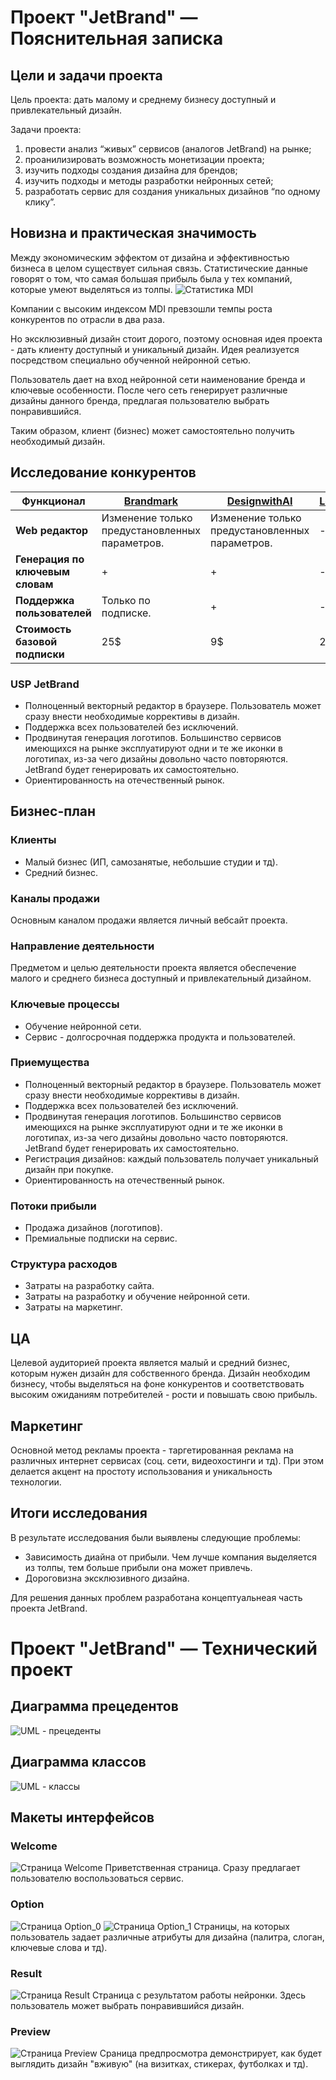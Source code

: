 # Проект "JetBrand" — Пояснительная записка

## Цели и задачи проекта
Цель проекта: дать малому и среднему бизнесу доступный и привлекательный дизайн.

Задачи проекта:
1. провести анализ “живых” сервисов (аналогов JetBrand) на рынке;
1. проанилизировать возможность монетизации проекта;
1. изучить подходы создания дизайна для брендов;
1. изучить подходы и методы разработки нейронных сетей;
1. разработать сервис для создания уникальных дизайнов “по одному клику”.

## Новизна и практическая значимость
Между экономическим эффектом от дизайна и эффективностью бизнеса в целом существует сильная связь.
Статистические данные говорят о том, что самая большая прибыль была у тех компаний, которые умеют выделяться из толпы.
![Статистика MDI](https://github.com/snkot/SysAnalysis/blob/docs/pics/mdi-graph.png)

Компании с высоким индексом MDI превзошли темпы роста конкурентов по отрасли в два раза.

Но эксклюзивный дизайн стоит дорого, поэтому основная идея проекта - дать клиенту доступный и уникальный дизайн.
Идея реализуется посредством специально обученной нейронной сетью.

Пользователь дает на вход нейронной сети наименование бренда и ключевые особенности. 
После чего сеть генерирует различные дизайны данного бренда, предлагая пользователю выбрать понравившийся.

Таким образом, клиент (бизнес) может самостоятельно получить необходимый дизайн.

## Исследование конкурентов
| **Функционал** | [Brandmark](https://brandmark.io/) | [DesignwithAI](https://www.designwithai.com/) | [Logopony](https://www.logopony.com/) |
| -------------- | -------------- | -------------- | -------------- |
| **Web редактор** | Изменение только предустановленных параметров. | Изменение только предустановленных параметров. | - |
| **Генерация по ключевым словам** | + | + | - |
| **Поддержка пользователей** | Только по подписке. | + | - |
| **Стоимость базовой подписки** | 25$ | 9$ | 20$ |

### USP JetBrand
- Полноценный векторный редактор в браузере. Пользователь может сразу внести необходимые коррективы в дизайн.
- Поддержка всех пользователей без исключений.
- Продвинутая генерация логотипов. Большинство сервисов имеющихся на рынке эксплуатируют одни и те же иконки в логотипах, из-за чего дизайны довольно часто повторяются. JetBrand будет генерировать их самостоятельно.
- Ориентированность на отечественный рынок.

## Бизнес-план
### Клиенты
- Малый бизнес (ИП, самозанятые, небольшие студии и тд).
- Средний бизнес.

### Каналы продажи
Основным каналом продажи является личный вебсайт проекта.

### Направление деятельности
Предметом и целью деятельности проекта является обеспечение малого и среднего бизнеса доступный и привлекательный дизайном.

### Ключевые процессы
- Обучение нейронной сети.
- Сервис - долгосрочная поддержка продукта и пользователей.

### Приемущества
- Полноценный векторный редактор в браузере. Пользователь может сразу внести необходимые коррективы в дизайн.
- Поддержка всех пользователей без исключений.
- Продвинутая генерация логотипов. Большинство сервисов имеющихся на рынке эксплуатируют одни и те же иконки в логотипах, из-за чего дизайны довольно часто повторяются. JetBrand будет генерировать их самостоятельно.
- Регистрация дизайнов: каждый пользователь получает уникальный дизайн при покупке.
- Ориентированность на отечественный рынок.

### Потоки прибыли
- Продажа дизайнов (логотипов).
- Премиальные подписки на сервис.

### Структура расходов
- Затраты на разработку сайта.
- Затраты на разработку и обучение нейронной сети.
- Затраты на маркетинг.

## ЦА
Целевой аудиторией проекта является малый и средний бизнес, которым нужен дизайн для собственного бренда.
Дизайн необходим бизнесу, чтобы выделяться на фоне конкурентов и соответствовать высоким ожиданиям потребителей - рости и повышать свою прибыль.

## Маркетинг
Основной метод рекламы проекта - таргетированная реклама на различных интернет сервисах (соц. сети, видеохостинги и тд).
При этом делается акцент на простоту использования и уникальность технологии.

## Итоги исследования
В результате исследования были выявлены следующие проблемы:
- Зависимость диайна от прибыли. Чем лучше компания выделяется из толпы, тем больше прибыли она может привлечь.
- Дороговизна эксклюзивного дизайна.

Для решения данных проблем разработана концептуальнеая часть проекта JetBrand.

# Проект "JetBrand" — Технический проект

## Диаграмма прецедентов
![UML - прецеденты](https://github.com/snkot/SysAnalysis/blob/docs/pics/jetbrand-uml.png)

## Диаграмма классов
![UML - классы](https://github.com/snkot/SysAnalysis/blob/docs/pics/jetbrand-class_diagram.png)

## Макеты интерфейсов
### Welcome
![Страница Welcome](https://github.com/snkot/SysAnalysis/blob/docs/pics/pageWelcome.png)
Приветственная страница. Сразу предлагает пользователю воспользоваться сервис.    

### Option
![Страница Option_0](https://github.com/snkot/SysAnalysis/blob/docs/pics/pageOptions_0.png)
![Страница Option_1](https://github.com/snkot/SysAnalysis/blob/docs/pics/pageOptions_1.png)
Страницы, на которых пользователь задает различные атрибуты для дизайна (палитра, слоган, ключевые слова и тд).

### Result
![Страница Result](https://github.com/snkot/SysAnalysis/blob/docs/pics/pageResult.png)
Страница с результатом работы нейронки. Здесь пользователь может выбрать понравившийся дизайн.

### Preview
![Страница Preview](https://github.com/snkot/SysAnalysis/blob/docs/pics/pagePreview.png)
Сраница предпросмотра демонстрирует, как будет выглядить дизайн "вживую" (на визитках, стикерах, футболках и тд). 